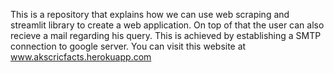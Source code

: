 This is a repository that explains how we can use web scraping and streamlit library to create a web application. On top of that the user can also recieve a mail regarding his query. This is achieved by establishing a SMTP connection to google server. You can visit this website at www.akscricfacts.herokuapp.com

